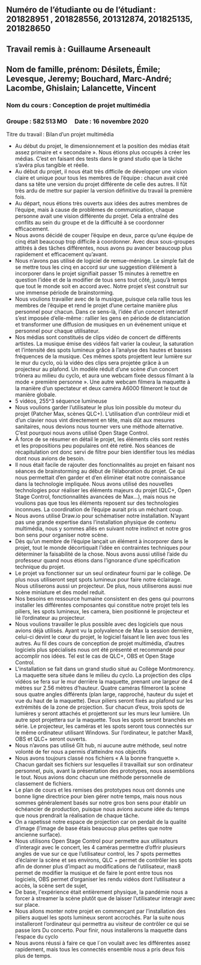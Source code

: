 ## Numéro de l’étudiante ou de l’étudiant : 201828951 , 201828556, 201312874, 201825135, 201828650 

## Travail remis à : Guillaume Arseneault  

## Nom de famille, prénom: Désilets, Émile; Levesque, Jeremy; Bouchard, Marc-André; Lacombe, Ghislain; Lalancette, Vincent 

### Nom du cours : Conception de projet multimédia  

### Groupe : 582 513 MO       Date : 16 novembre 2020 

Titre du travail : Bilan d’un projet multimédia 
* Au début du projet, le dimensionnement et la position des médias était assez primaire et « secondaire ». Nous étions plus occupés à créer les médias. C’est en faisant des tests dans le grand studio que la tâche s’avéra plus tangible et réelle.
* Au début du projet, il nous était très difficile de développer une vision claire et unique pour tous les membres de l’équipe : chacun avait créé dans sa tête une version du projet différente de celle des autres. Il fût très ardu de mettre sur papier la version définitive du travail la première fois.
* Au départ, nous étions très ouverts aux idées des autres membres de l’équipe, mais à cause de problèmes de communication, chaque personne avait une vision différente du projet. Cela a entraîné des conflits au sein du groupe et de la difficulté à se coordonner efficacement.
* Nous avons décidé de couper l’équipe en deux, parce qu’une équipe de cinq était beaucoup trop difficile à coordonner. Avec deux sous-groupes attitrés à des tâches différentes, nous avons pu avancer beaucoup plus rapidement et efficacement qu’avant.
* Nous n’avons pas utilisé de logiciel de remue-méninge. Le simple fait de se mettre tous les cinq en accord sur une suggestion d’élément à incorporer dans le projet signifiait passer 15 minutes à remettre en question l’idée et de la modifier de tous sens tout côté, jusqu’à temps que tout le monde soit en accord avec. Notre projet s’est construit sur une immense période de brainstorming.
* Nous voulions travailler avec de la musique, puisque cela rallie tous les membres de l’équipe et rend le projet d’une certaine manière plus personnel pour chacun. Dans ce sens-là, l’idée d’un concert interactif s’est imposée d’elle-même : rallier les gens en période de distanciation et transformer une diffusion de musiques en un événement unique et personnel pour chaque utilisateur.
* Nos médias sont constitués de clips vidéo de concert de différents artistes. La musique émise des vidéos fait varier la couleur, la saturation et l’intensité des spots lumineux grâce à l’analyse des hautes et basses fréquences de la musique. Ces mêmes spots projettent leur lumière sur le mur du cyclo, où la vidéo des clips sera projetée grâce à un projecteur au plafond. Un modèle réduit d’une scène d’un concert trônera au milieu du cyclo, et aura une webcam fixée dessus filmant à la mode « première personne ». Une autre webcam filmera la maquette à la manière d’un spectateur et deux caméra A6000 filmeront le tout de manière globale.  
* 5 vidéos, 255^3 séquence lumineuse
* Nous voulions garder l’utilisateur le plus loin possible du moteur du projet (Patcher Max, scènes QLC+). L’utilisation d’un contrôleur midi et d’un clavier nous vint directement en tête, mais dût aux mesures sanitaires, nous devions nous tourner vers une méthode alternative. C’est pourquoi nous avons utilisé Open Stage Control.
* À force de se résumer en détail le projet, les éléments clés sont restés et les propositions peu populaires ont été retiré. Nos séances de récapitulation ont donc servi de filtre pour bien identifier tous les médias dont nous avions de besoin.
* Il nous était facile de rajouter des fonctionnalités au projet en faisant nos séances de brainstorming au début de l’élaboration du projet. Ce qui nous permettait d’en garder et d’en éliminer était notre connaissance dans la technologie impliquée. Nous avons utilisé des nouvelles technologies pour réaliser les éléments majeurs du projet (QLC+, Open Stage Control, fonctionnalités avancées de Max…), mais nous ne voulions pas que tous les éléments reposent sur des technologies inconnues. La coordination de l’équipe aurait pris un méchant coup.
* Nous avons utilisé Draw.io pour schématiser notre installation. N’ayant pas une grande expertise dans l’installation physique de contenu multimédia, nous y sommes allés en suivant notre instinct et notre gros bon sens pour organiser notre scène.
* Dès qu’un membre de l’équipe lançait un élément à incorporer dans le projet, tout le monde décortiquait l’idée en contraintes techniques pour déterminer la faisabilité de la chose. Nous avons aussi utilisé l’aide du professeur quand nous étions dans l’ignorance d’une spécification technique du projet.
* Le projet va fonctionner sur un seul ordinateur fourni par le collège.  De plus nous utiliseront sept spots lumineux pour faire notre éclairage. Nous utiliserons aussi un projecteur. De plus, nous utiliserons aussi nue scène miniature et des model reduit.
* Nos besoins en ressource humaine consistent en des gens qui pourrons installer les différentes composantes qui constitue notre projet tels les piliers, les spots lumineux, les camera, bien positionné le projecteur et lié l’ordinateur au projecteur.
* Nous voulions travailler le plus possible avec des logiciels que nous avions déjà utilisés. Ayant vu la polyvalence de Max la session dernière, celui-ci devint le cœur du projet, le logiciel faisant le lien avec tous les autres. Au fil des cours de conception de projet multimédia, d’autres logiciels plus spécialisés nous ont été présenté et recommandé pour accomplir nos idées. Tel est le cas de QLC+, OBS et Open Stage Control.
* L'installation se fait dans un grand studio situé au Collège Montmorency. La maquette sera située dans le milieu du cyclo. La projection des clips vidéos se fera sur le mur derrière la maquette, prenant une largeur de 4 mètres sur 2.56 mètres d’hauteur. Quatre caméras filmeront la scène sous quatre angles différents (plan large, rapproché, hauteur du sujet et vue du haut de la maquette). Deux piliers seront fixés au plafond sur les extrémités de la zone de projection. Sur chacun d’eux, trois spots de lumières y seront attachés et projetteront sur les murs leur lumière. Un autre spot projettera sur la maquette. Tous les spots seront branchés en série. Le projecteur, les caméras et les spots seront tous connectés sur le même ordinateur utilisant Windows. Sur l’ordinateur, le patcher Max8, OBS et QLC+ seront ouverts.
* Nous n’avons pas utilisé GIt hub, ni aucune autre méthode, seul notre volonté de fer nous a permis d’atteindre nos objectifs
* Nous avons toujours classé nos fichiers « A la bonne franquette ». Chacun gardait ses fichiers sur lesquelles il travaillait sur son ordinateur personnel, puis, avant la présentation des prototypes, nous assemblions le tout. Nous avions donc chacun une méthode personnelle de classement de fichiers. 
* Le plan de cours et les remises des prototypes nous ont donnés une bonne ligne directrice pour bien gérer notre temps, mais nous nous sommes généralement basés sur notre gros bon sens pour établir un échéancier de production, puisque nous avions aucune idée du temps que nous prendrait la réalisation de chaque tâche. 
* On a rapetissé notre espace de projection car on perdait de la qualité d’image (l’image de base étais beaucoup plus petites que notre ancienne surface).
* Nous utilisons Open Stage Control pour permettre aux utilisateurs d’interagir avec le concert, les 4 caméras permettre d’offrir plusieurs angles de vue sur ce que l’utilisateur control, les 7 spots permettes d’éclairer la scène et ses environs, QLC + permet de contrôler les spots afin de donner plus d’impact au modifications de l’utilisateur, max8 permet de  modifier la musique et de faire le pont entre tous nos logiciels, OBS permet d’organiser les rendu vidéos dont l’utilisateur a accès, la scène sert de sujet,  
* De base, l'expérience était entièrement physique, la pandémie nous a forcer à streamer la scène plutôt que de laisser l’utilisateur interagir avec sur place. 
* Nous allons monter notre projet en commençant par l’installation des piliers auquel les spots lumineux seront accrochés. Par la suite nous installeront l’ordinateur qui permettra au visiteur de contrôler ce qui se passe lors Du concerto. Pour finir, nous installerons la maquette dans l’espace du cyclo 
* Nous avons réussi à faire ce que l`on voulait avec les différentes assez rapidement, mais tous les connectés ensemble nous a pris deux fois plus de temps.
